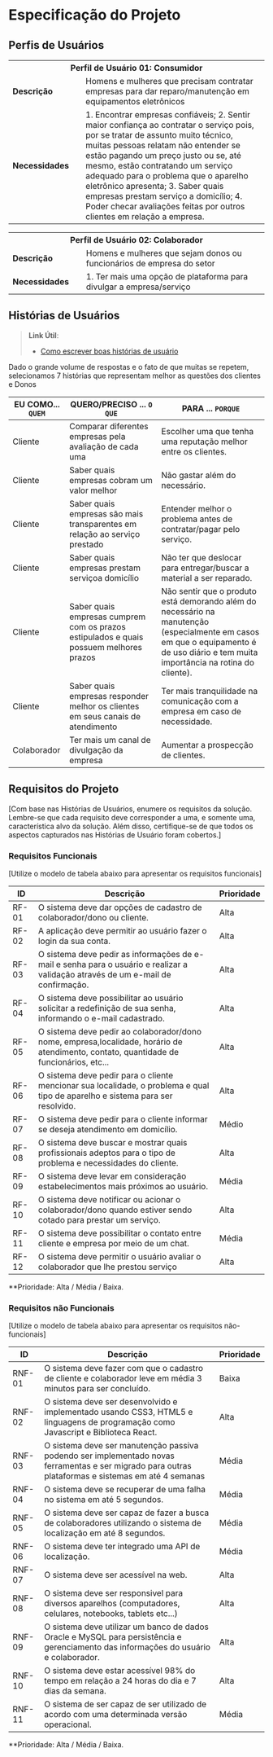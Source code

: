 # Especificação do Projeto

## Perfis de Usuários

<table>
<tbody>
<tr align=center>
<th colspan="2">Perfil de Usuário 01: Consumidor </th>
</tr>
<tr>
<td width="150px"><b>Descrição</b></td>
<td width="600px">Homens e mulheres que precisam contratar empresas para dar 
reparo/manutenção em equipamentos eletrônicos</td>
</tr>
<tr>
<td><b>Necessidades</b></td>
<td>1. Encontrar empresas confiáveis;
2. Sentir maior confiança ao contratar o serviço pois, por se tratar de 
assunto muito técnico, muitas pessoas relatam não entender se 
estão pagando um preço justo ou se, até mesmo, estão 
contratando um serviço adequado para o problema que o aparelho 
eletrônico apresenta;
3. Saber quais empresas prestam serviço a domicílio;
4. Poder checar avaliações feitas por outros clientes em relação a 
empresa.</td>
</tr>
</tbody>
  
</table>
<table>
<tbody>
<tr align=center>
<th colspan="2">Perfil de Usuário 02: Colaborador</th>
</tr>
<tr>
<td width="150px"><b>Descrição</b></td>
<td width="600px">Homens e mulheres que sejam donos ou funcionários de empresa do setor</td>
</tr>
<tr>
<td><b>Necessidades</b></td>
<td>1. Ter mais uma opção de plataforma para divulgar a 
empresa/serviço</td>
</tr>
</tbody>
</table>



## Histórias de Usuários


> **Link Útil**:
> - [Como escrever boas histórias de usuário](https://medium.com/vertice/como-escrever-boas-users-stories-hist%C3%B3rias-de-usu%C3%A1rios-b29c75043fac)

Dado o grande volume de respostas e o fato de que muitas se repetem, selecionamos 7
histórias que representam melhor as questões dos clientes e Donos

|EU COMO... `QUEM`   | QUERO/PRECISO ... `O QUE` |PARA ... `PORQUE`|
|--------------------|------------------------------------|------------------------------------------------------------------------------------------------------------------------------------------|
| Cliente| Comparar diferentes empresas pela avaliação de cada uma   |Escolher uma que tenha uma reputação melhor entre os clientes.|
| Cliente |Saber quais empresas cobram um valor melhor|Não gastar além do necessário.|
| Cliente |Saber quais empresas são mais transparentes em relação ao serviço prestado|Entender melhor o problema antes de contratar/pagar pelo serviço.|
| Cliente |Saber quais empresas prestam serviçoa domicílio|Não ter que deslocar para entregar/buscar a material a ser reparado.|
| Cliente |Saber quais empresas cumprem com os prazos estipulados e quais possuem melhores prazos|Não sentir que o produto está demorando além do necessário na manutenção (especialmente em casos em que o equipamento é de uso diário e tem muita importância na rotina do cliente).|
| Cliente |Saber quais empresas responder melhor os clientes em seus canais de atendimento|Ter mais tranquilidade na comunicação com a empresa em caso de necessidade.|
| Colaborador |Ter mais um canal de divulgação da empresa|Aumentar a prospecção de clientes.|

## Requisitos do Projeto

[Com base nas Histórias de Usuários, enumere os requisitos da solução. Lembre-se que cada requisito deve corresponder a uma, e somente uma, característica alvo da solução. Além disso, certifique-se de que todos os aspectos capturados nas Histórias de Usuário foram cobertos.]

### Requisitos Funcionais

[Utilize o modelo de tabela abaixo para apresentar os requisitos funcionais]

|ID    | Descrição                | Prioridade |
|-------|---------------------------------|----|
| RF-01 |O sistema deve dar opções de cadastro de colaborador/dono ou cliente.|Alta| 
|RF-02| A aplicação deve permitir ao usuário fazer o login da sua conta.   | Alta | 
|RF-03 |O sistema deve pedir as informações de e-mail e senha para o usuário e realizar a validação através de um e-mail de confirmação.|Alta| 
|RF-04 |O sistema deve possibilitar ao usuário solicitar a redefinição de sua senha, informando o e-mail cadastrado.|Alta| 
|RF-05 |O sistema deve pedir ao colaborador/dono nome, empresa,localidade, horário de atendimento, contato, quantidade de funcionários, etc...|Alta| 
|RF-06 |O sistema deve pedir para o cliente mencionar sua localidade, o problema e qual tipo de aparelho e sistema para ser resolvido.|Alta| 
|RF-07 | O sistema deve pedir para o cliente informar se deseja atendimento em domicílio.|Médio| 
|RF-08 |O sistema deve buscar e mostrar quais profissionais adeptos para o tipo de problema e necessidades do cliente.|Alta| 
|RF-09 |O sistema deve levar em consideração estabelecimentos mais próximos ao usuário.|Média| 
|RF-10 |O sistema deve notificar ou acionar o colaborador/dono quando estiver sendo cotado para prestar um serviço.|Alta|
|RF-11 | O sistema deve possibilitar o contato entre cliente e empresa por meio de um chat.|Média|
|RF-12 |O sistema deve permitir o usuário avaliar o colaborador que lhe prestou serviço|Alta|
 
**Prioridade: Alta / Média / Baixa. 

### Requisitos não Funcionais

[Utilize o modelo de tabela abaixo para apresentar os requisitos não-funcionais]

|ID      | Descrição               |Prioridade |
|--------|-------------------------|----|
| RNF-01 |O sistema deve fazer com que o cadastro de cliente e colaborador leve em média 3 minutos para ser concluído.|Baixa| 
| RNF-02 |O sistema deve ser desenvolvido e implementado usando CSS3, HTML5 e linguagens de programação como Javascript e Biblioteca React.|Alta| 
| RNF-03 |O sistema deve ser manutenção passiva podendo ser implementado novas ferramentas e ser migrado para outras plataformas e sistemas em até 4 semanas|Média| 
| RNF-04 |O sistema deve se recuperar de uma falha no sistema em até 5 segundos.|Média| 
| RNF-05 |O sistema deve ser capaz de fazer a busca de colaboradores utilizando o sistema de localização em até 8 segundos.|Média| 
| RNF-06 |O sistema deve ter integrado uma API de localização.|Média| 
| RNF-07 |O sistema deve ser acessível na web.|Alta  | 
| RNF-08 |O sistema deve ser responsivel para diversos aparelhos (computadores, celulares, notebooks, tablets etc...)|Alta| 
| RNF-09 |O sistema deve utilizar um banco de dados Oracle e MySQL para persistência e gerenciamento das informações do usuário e colaborador.|Alta| 
| RNF-10 |O sistema deve estar acessível 98% do tempo em relação a 24 horas do dia e 7 dias da semana.|Alta| 
| RNF-11 |O sistema de ser capaz de ser utilizado de acordo com uma determinada versão operacional.|Média| 

**Prioridade: Alta / Média / Baixa. 

